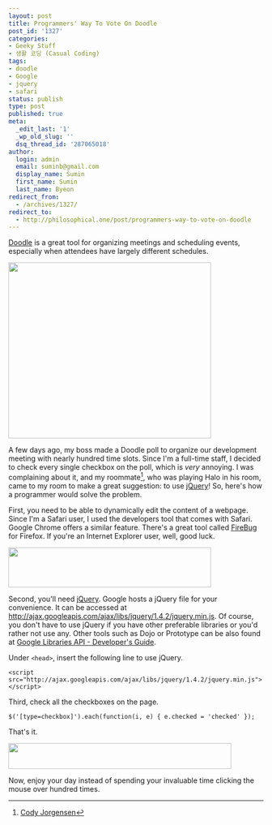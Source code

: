 ```yaml
---
layout: post
title: Programmers' Way To Vote On Doodle
post_id: '1327'
categories:
- Geeky Stuff
- 생활 코딩 (Casual Coding)
tags:
- doodle
- Google
- jquery
- safari
status: publish
type: post
published: true
meta:
  _edit_last: '1'
  _wp_old_slug: ''
  dsq_thread_id: '287065018'
author:
  login: admin
  email: suminb@gmail.com
  display_name: Sumin
  first_name: Sumin
  last_name: Byeon
redirect_from:
  - /archives/1327/
redirect_to:
  - http://philosophical.one/post/programmers-way-to-vote-on-doodle
---
```

[Doodle](http://doodle.com) is a great tool for organizing meetings and scheduling events, especially when attendees have largely different schedules.

<img src="/wp-content/uploads/2010/10/doodle-400x347.png" alt="" title="doodle" width="400" height="347" class="aligncenter size-medium wp-image-1331" />

A few days ago, my boss made a Doodle poll to organize our development meeting with nearly hundred time slots. Since I'm a full-time staff, I decided to check every single checkbox on the poll, which is *very* annoying. I was complaining about it, and my roommate[^Cody], who was playing Halo in his room, came to my room to make a great suggestion: to use [jQuery][jQuery]! So, here's how a programmer would solve the problem.

First, you need to be able to dynamically edit the content of a webpage. Since I'm a Safari user, I used the developers tool that comes with Safari. Google Chrome offers a similar feature. There's a great tool called [FireBug](http://getfirebug.com) for Firefox. If you're an Internet Explorer user, well, good luck.

<img src="/wp-content/uploads/2010/10/safari-devtool-400x79.png" alt="" title="safari-devtool" width="400" height="79" class="aligncenter size-medium wp-image-1335" />

Second, you'll need [jQuery][jQuery]. Google hosts a jQuery file for your convenience. It can be accessed at <http://ajax.googleapis.com/ajax/libs/jquery/1.4.2/jquery.min.js>. Of course, you don't have to use jQuery if you have other preferable libraries or you'd rather not use any. Other tools such as Dojo or Prototype can be also found at [Google Libraries API - Developer's Guide](http://code.google.com/apis/libraries/devguide.html).

Under `<head>`, insert the following line to use jQuery.

    <script src="http://ajax.googleapis.com/ajax/libs/jquery/1.4.2/jquery.min.js"></script>

Third, check all the checkboxes on the page.

    $('[type=checkbox]').each(function(i, e) { e.checked = 'checked' });

That's it.

<img src="/wp-content/uploads/2010/10/doodle-checkboxes.png" alt="" title="doodle-checkboxes" width="440" height="51" class="aligncenter size-full wp-image-1342" />

Now, enjoy your day instead of spending your invaluable time clicking the mouse over hundred times.

[jQuery]: http://jquery.com
[^Cody]: [Cody Jorgensen](http://www.facebook.com/Comster)

